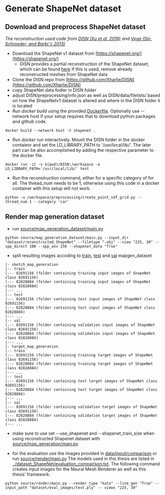 # Generate ShapeNet dataset

## Download and preprocess ShapeNet dataset
*The reconstruction used code from [DISN (Xu et al. 2019)](https://arxiv.org/pdf/1905.10711.pdf) and [Vega (Sin, Schroeder, and Barbiˇc 2013)](https://viterbi-web.usc.edu/~jbarbic/vega/SinSchroederBarbic2012.pdf)*
- Download the ShapeNet v1 dataset from [https://shapenet.org/](https://shapenet.org/)
    - DISN provides a partial reconstruction of the ShapeNet dataset, which can be found [here](https://drive.google.com/drive/folders/1QGhDW335L7ra31uw5U-0V7hB-viA0JXr)
If this is used, remove already reconstructed meshes from ShapeNet data
- Clone the DISN repo from [https://github.com/Xharlie/DISN](https://github.com/Xharlie/DISN)
- copy ShapeNet data fodler in DISN folder
- adjust DISN/preprocessing/info.json as well as DISN/data/filelists/ based on how the ShapeNetv1 dataset is altered and where in the DISN folder it is located
- Run *docker build* using the provided [Dockerfile](Dockerfile). Optionally use --network host if your setup requires that to download python packages and github code.
```
docker build --network host -t shapenet .
```
- Run *docker run* interactively. Mount the DISN folder in the docker contaienr and set the LD_LIBRARY_PATH to '/usr/local/lib/'. The later part can be also accomplished by adding the respective parameter to the docker file.
```
docker run -it -v $(pwd)/DISN:/workspace -e LD_LIBRARY_PATH='/usr/local/lib/' test
```
- Run the reconstruction command, either for a specific category of for all. The thread_num needs to be 1, otherwise using this code in a docker container with this setup will not work.
```
python -u /workspace/preprocessing/create_point_sdf_grid.py --thread_num 1 --category 'car'
```

## Render map generation dataset
- run [source/map_generation_dataset/main.py](../../source/map_generation_dataset/main.py)
```
python source/map_generation_dataset/main.py --input_dir "dataset/reconstructed_ShapeNet" --filetype ".obj" --view "225, 30" --spp_direct 100 --spp_aov 256 --shapenet_data "True"
```
- split resulting images accoding to [train](train), [test](test) and [val](val)
mapgen_dataset
```
|- sketch_map_generation
|-- train
|--- 02691156 (folder containing training input images of ShapeNet class 02691156)
|--- 02828884 (folder containing training input images of ShapeNet class 02828884)
|--- ...
|-- test
|--- 02691156 (folder containing test input images of ShapeNet class 02691156)
|--- 02828884 (folder containing test input images of ShapeNet class 02828884)
|--- ...
|-- val
|--- 02691156 (folder containing validation input images of ShapeNet class 02691156)
|--- 02828884 (folder containing validation input images of ShapeNet class 02828884)
|--- ...
|- target_map_generation
|-- train
|--- 02691156 (folder containing training target images of ShapeNet class 02691156)
|--- 02828884 (folder containing training target images of ShapeNet class 02828884)
|--- ...
|-- test
|--- 02691156 (folder containing test target images of ShapeNet class 02691156)
|--- 02828884 (folder containing test target images of ShapeNet class 02828884)
|--- ...
|-- val
|--- 02691156 (folder containing validation target images of ShapeNet class 02691156)
|--- 02828884 (folder containing validation target images of ShapeNet class 02828884)
|--- ...
```
- make sure to use set --use_shapenet and --shapenet_train_size when using reconstructed Shapenet dataset with [source/map_generation/main.py](../../source/map_generation/main.py)

- for the evaluation use the images provided in [data/input/comparison](../../data/input/comparison/) or run [source/render/main.py](../../source/render/main.py) 
The models used in this thesis are listed in [../dataset_ShapeNet/evaluation_comparison.txt](../dataset_ShapeNet/evaluation_comparison.txt).
The following command creates input images for the Neural Mesh Renderer as well as this thesis' framework.
```
python source/render/main.py --render_type "kato" --line_gen "True" --input_path "dataset/eval_images/test.ply" -- views "225, 30"
```